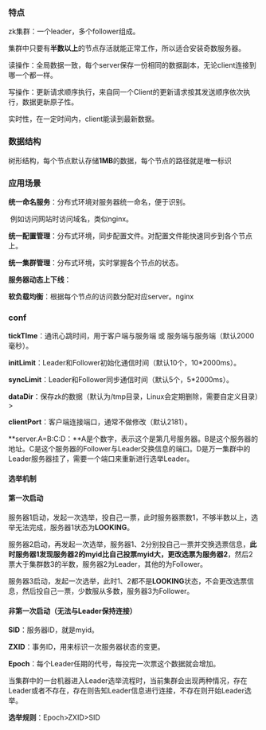 ### 特点

zk集群：一个leader，多个follower组成。

集群中只要有**半数以上**的节点存活就能正常工作，所以适合安装奇数服务器。

读操作：全局数据一致，每个server保存一份相同的数据副本，无论client连接到哪一个都一样。

写操作：更新请求顺序执行，来自同一个Client的更新请求按其发送顺序依次执行，数据更新原子性。

实时性，在一定时间内，client能读到最新数据。

### 数据结构

树形结构，每个节点默认存储**1MB**的数据，每个节点的路径就是唯一标识

### 应用场景

**统一命名服务**：分布式环境对服务器统一命名，便于识别。

​	例如访问网站时访问域名，类似nginx。

**统一配置管理**：分布式环境，同步配置文件。对配置文件能快速同步到各个节点上。

**统一集群管理**：分布式环境，实时掌握各个节点的状态。

**服务器动态上下线**：

**软负载均衡**：根据每个节点的访问数分配对应server。nginx

### conf

**tickTIme**：通讯心跳时间，用于客户端与服务端 或 服务端与服务端（默认2000毫秒）。

**initLimit**：Leader和Follower初始化通信时间（默认10个，10*2000ms）。

**syncLimit**：Leader和Follower同步通信时间（默认5个，5*2000ms）。

**dataDir**：保存zk的数据（默认为/tmp目录，Linux会定期删除，需要自定义目录）>

**clientPort**：客户端连接端口，通常不做修改（默认2181）。



**server.A=B:C:D：**A是个数字，表示这个是第几号服务器。B是这个服务器的地址。C是这个服务器的Follower与Leader交换信息的端口。D是万一集群中的Leader服务器挂了，需要一个端口来重新进行选举Leader。

#### 选举机制

#### 第一次启动

服务器1启动，发起一次选举，投自己一票，此时服务器票数1，不够半数以上，选举无法完成，服务器1状态为**LOOKING**。

服务器2启动，再发起一次选举，服务器1、2分别投自己一票并交换选票信息，**此时服务器1发现服务器2的myid比自己投票myid大，更改选票为服务器2**，然后2票大于集群数3的半数，服务器2为Leader，其他的为Follower。

服务器3启动，发起一次选举，此时1、2都不是**LOOKING**状态，不会更改选票信息，然后投自己一票，少数服从多数，服务器3为Follower。

#### 非第一次启动（无法与Leader保持连接）

**SID**：服务器ID，就是myid。

**ZXID**：事务ID，用来标识一次服务器状态的变更。

**Epoch**：每个Leader任期的代号，每投完一次票这个数据就会增加。

当集群中的一台机器进入Leader选举流程时，当前集群会出现两种情况，存在Leader或者不存在，存在则告知Leader信息进行连接，不存在则开始Leader选举。

**选举规则**：Epoch>ZXID>SID